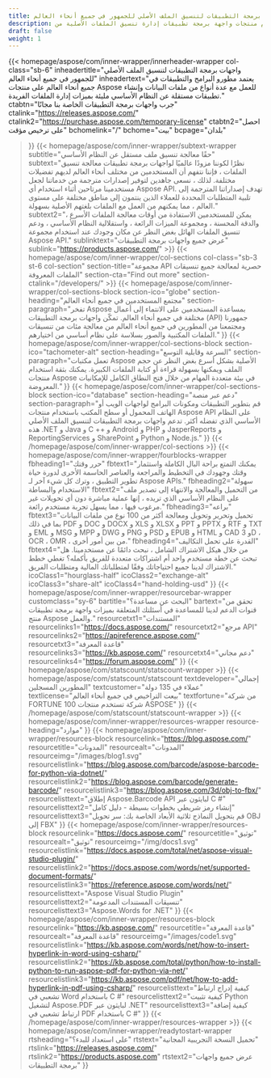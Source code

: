 ```yaml
---
title: واجهات برمجة التطبيقات لتنسيق الملف الأصلي للجمهور في جميع أنحاء العالم
description: يتم استخدام منتجات واجهة برمجة تطبيقات إدارة تنسيق الملفات الأصلية من Aspose من قبل المطورين على مستوى العالم لمعالجة المستندات والصور على جميع الأنظمة الأساسية الشائعة.
draft: false
weight: 1
---
```

{{< homepage/aspose/com/inner-wrapper/innerheader-wrapper col-class="sb-6"
  inheadertitle="واجهات برمجة التطبيقات لتنسيق الملف الأصلي للجمهور في جميع أنحاء العالم"
  inheadertext="يعتمد مطورو البرامج والتطبيقات في جميع أنحاء العالم على منتجات Aspose للعمل مع عدة أنواع من ملفات البيانات وإنشاء تطبيقات مستقلة عن النظام الأساسي مليئة بميزات إدارة الملفات الفريدة."
  ctabtn="جرب واجهات برمجة التطبيقات الخاصة بنا مجانًا"
  ctalink="https://releases.aspose.com/"
  ctalink2="https://purchase.aspose.com/temporary-license"
  ctabtn2="احصل على ترخيص مؤقت"
  bchomelink="/"
  bchome="بيت"
  bcpage="بلدان"
  >}}
   {{< homepage/aspose/com/inner-wrapper/subtext-wrapper
   subtitle="حقًا معالجة تنسيق ملف مستقل عن النظام الأساسي"
   subtext="نظرًا لكوننا مزودًا عالميًا لواجهات برمجة تطبيقات معالجة تنسيق الملفات ، فإننا نتفهم أن المستخدمين من مختلف أنحاء العالم لديهم تفضيلات مختلفة. لذلك ، نسعى جاهدين لتوفير إصدارات مترجمة من خدماتنا لجعل مستخدمينا مرتاحين أثناء استخدام أي Aspose API. تهدف إصداراتنا المترجمة إلى تلبية المتطلبات المحددة للعملاء الذين ينتمون إلى مناطق مختلفة على مستوى العالم ، مما يمكنهم من العمل مع الملفات بلغتهم الأصلية بسهولة."
   subtext2="يمكن للمستخدمين الاستفادة من أوقات معالجة الملفات الأسرع ، والدقة المحسنة ، ومجموعة الميزات الرائعة ، واستقلالية النظام الأساسي ، ودعم تنسيق الملفات الهائل بغض النظر عن مكان وجودك عند استخدام مجموعة Aspose API."
   sublinktext="عرض جميع واجهات برمجة التطبيقات"
   sublink="https://products.aspose.com/" >}} 
{{< homepage/aspose/com/inner-wrapper/col-sections col-class="sb-3 st-6 col-section"
section-title="مجموعة API حصرية لمعالجة جميع تنسيقات الملفات المعروفة"
section-cta="Find out more"
section-ctalink="/developers/" >}}
{{< homepage/aspose/com/inner-wrapper/col-sections-block section-ico="globe"
section-heading="مجتمع المستخدمين في جميع أنحاء العالم"
section-paragraph="تفخر Aspose بمساعدة المستخدمين على الانتماء إلى أعمال مختلفة في جميع أنحاء العالم. تمكّن واجهات برمجة التطبيقات (API) جمهورنا ومجتمعنا من المطورين في جميع أنحاء العالم من معالجة مئات من تنسيقات الملفات المكتبية والصور بسلاسة على نظام أساسي من اختيارهم."
>}}
{{< homepage/aspose/com/inner-wrapper/col-sections-block section-ico="tachometer-alt"
section-heading="السرعة وقابلية التوسع"
section-paragraph="تعمل مكتبات Aspose الأصلية بشكل أسرع بغض النظر عن حجم الملف ويمكنها بسهولة قراءة أو كتابة الملفات الكبيرة. يمكنك بثقة استخدام منتجات Aspose في بيئة متعددة المهام من خلال فتح النطاق الكامل للإمكانيات المعروضة."
>}}
{{< homepage/aspose/com/inner-wrapper/col-sections-block section-ico="database"
section-heading="دعم عبر منصة"
section-paragraph="قم بتطوير التطبيقات ومكونات البرامج لواجهات الويب أو الهاتف المحمول أو سطح المكتب باستخدام منتجات Aspose API على النظام الأساسي الذي تفضله أكثر. تدعم واجهات برمجة التطبيقات لتنسيق الملف الأصلي هذه .NET و Java و C ++ و Android و PHP و JasperReports و ReportingServices و SharePoint و Python و Node.js."
>}}
{{< /homepage/aspose/com/inner-wrapper/col-sections >}}
{{< homepage/aspose/com/inner-wrapper/fourblocks-wrapper
fbheading1="حرر وقتك"
fbtext1="يمكنك التمتع براحة البال الكاملة واستثمار وقتك وجهودك في التخطيط والمراجعة والعناصر الحاسمة الأخرى لدورة حياة تطوير التطبيق ، وترك كل شيء آخر لـ Aspose APIs."
fbheading2="سهولة الاستخدام والبساطة"
fbtext2="من التحميل والمعالجة والانتهاء إلى تصدير ملف على النظام الأساسي الذي تريده ، إنها عملية مباشرة دون أي تحويلات غير مرغوب فيها ، مما يسهل تجربة مستخدم رائعة."
fbheading3="براعه"
fbtext3="تحميل وتحرير وتحويل ومعالجة أكثر من 100 نوع من ملفات البيانات بما في ذلك PDF و DOC و DOCX و XLS و XLSX و PPT و PPTX و RTF و TXT و EML و MSG و MPP و DWG و PNG و PSD و EPUB و HTML و CAD و 3D ، OCR ، OMR ، من بين أمور أخرى."
fbheading4="القدرة على تحمل التكاليف"
fbtext4="من خلال هيكل الاشتراك الشامل ، نبحث دائمًا عن مستخدمينا. هل تبحث عن خطة مستخدم واحد أم اشتراكات متعددة للفريق بأكمله؟ تغطي خطط الاشتراك لدينا جميع احتياجاتك وفقًا لمتطلباتك المالية ومتطلبات الفريق."
icoClass1="hourglass-half" icoClass2="exchange-alt" icoClass3="share-alt" icoClass4="hand-holding-usd"
>}} 
{{< homepage/aspose/com/inner-wrapper/resourcebar-wrapper customclass="sy-6"
bartitle="البحث عن مساعدة؟"
bartext="تحقق من قنوات الدعم لدينا للمساعدة في أسئلتك المتعلقة بميزات واجهة برمجة تطبيقات منتج Aspose والعمل."
resourcetxt1="المستندات"
resourcelinks1="https://docs.aspose.com/"
resourcetxt2="مرجع API"
resourcelinks2="https://apireference.aspose.com/"
resourcetxt3="قاعدة المعرفة"
resourcelinks3="https://kb.aspose.com/"
resourcetxt4="دعم مجاني"
resourcelinks4="https://forum.aspose.com/"
>}}
{{< homepage/aspose/com/statscount/statscount-wrapper >}}
{{< homepage/aspose/com/statscount/statscount
textdeveloper="إجمالي المطورين المسجلين"
textcustomer="عملاء في 135 دولة"
textlicense="بيعت التراخيص في جميع أنحاء العالم"
textfortune="من شركة FORTUNE 100 شركة تستخدم منتجات ASPOSE"
>}}
{{< /homepage/aspose/com/statscount/statscount-wrapper >}}
{{< homepage/aspose/com/inner-wrapper/resources-wrapper
resource-heading="موارد"
>}}
{{< homepage/aspose/com/inner-wrapper/resources-block resourcelink="https://blog.aspose.com/"
resourcetitle="المدونات"
resourcealt="المدونات"
resourceimg="/images/blog1.svg" resourcelistlink="https://blog.aspose.com/barcode/aspose-barcode-for-python-via-dotnet/" resourcelistlink2="https://blog.aspose.com/barcode/generate-barcode/" resourcelistlink3="https://blog.aspose.com/3d/obj-to-fbx/"
resourcelisttext="إطلاق Aspose.Barcode API لبايثون عبر C #"
resourcelisttext2="إنشاء رمز شريطي بخطوات بسيطة - دليل كامل"
resourcelisttext3="قم بتحويل النماذج ثلاثية الأبعاد الخاصة بك: سر تحويل OBJ إلى FBX"
>}}
{{< homepage/aspose/com/inner-wrapper/resources-block resourcelink="https://docs.aspose.com/"
resourcetitle="توثيق"
resourcealt="توثيق"
resourceimg="/img/docs1.svg" resourcelistlink="https://docs.aspose.com/total/net/aspose-visual-studio-plugin/" resourcelistlink2="https://docs.aspose.com/words/net/supported-document-formats/" resourcelistlink3="https://reference.aspose.com/words/net/"
resourcelisttext="Aspose Visual Studio Plugin"
resourcelisttext2="تنسيقات المستندات المدعومة"
resourcelisttext3="Aspose.Words for .NET"
>}}
{{< homepage/aspose/com/inner-wrapper/resources-block resourcelink="https://kb.aspose.com/"
resourcetitle="قاعدة المعرفة"
resourcealt="قاعدة المعرفة"
resourceimg="/images/code1.svg" resourcelistlink="https://kb.aspose.com/words/net/how-to-insert-hyperlink-in-word-using-csharp/" resourcelistlink2="https://kb.aspose.com/total/python/how-to-install-python-to-run-aspose-pdf-for-python-via-net/" resourcelistlink3="https://kb.aspose.com/pdf/net/how-to-add-hyperlink-in-pdf-using-csharp/"
resourcelisttext="كيفية إدراج ارتباط تشعبي في Word باستخدام C #"
resourcelisttext2="كيفية تثبيت Python لتشغيل Aspose.PDF لبايثون عبر .NET"
resourcelisttext3="كيفية إضافة ارتباط تشعبي في PDF باستخدام C #"
>}}
{{< /homepage/aspose/com/inner-wrapper/resources-wrapper >}}
{{< homepage/aspose/com/inner-wrapper/readytostart-wrapper
rtsheading="على استعداد للبدء؟"
rtstext="تحميل النسخة التجريبية المجانية"
rtslink="https://releases.aspose.com/"
rtslink2="https://products.aspose.com"
rtstext2="عرض جميع واجهات برمجة التطبيقات"
>}}

